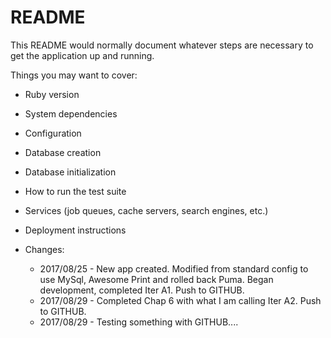 # README

This README would normally document whatever steps are necessary to get the
application up and running.

Things you may want to cover:

* Ruby version

* System dependencies

* Configuration

* Database creation

* Database initialization

* How to run the test suite

* Services (job queues, cache servers, search engines, etc.)

* Deployment instructions

* Changes:
  * 2017/08/25 - New app created.  Modified from standard config to use MySql, Awesome Print and rolled back Puma.  Began development, completed Iter A1.  Push to GITHUB.
  * 2017/08/29 - Completed Chap 6 with what I am calling Iter A2.  Push to GITHUB.
  * 2017/08/29 - Testing something with GITHUB.... 

